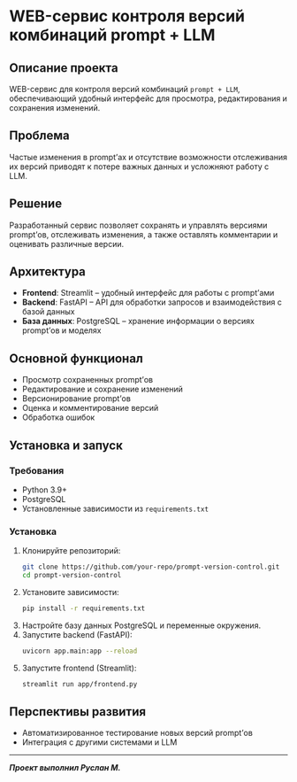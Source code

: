 # WEB-сервис контроля версий комбинаций prompt + LLM  

## Описание проекта  
WEB-сервис для контроля версий комбинаций `prompt + LLM`, обеспечивающий удобный интерфейс для просмотра, редактирования и сохранения изменений.  

## Проблема  
Частые изменения в prompt’ах и отсутствие возможности отслеживания их версий приводят к потере важных данных и усложняют работу с LLM.  

## Решение  
Разработанный сервис позволяет сохранять и управлять версиями prompt’ов, отслеживать изменения, а также оставлять комментарии и оценивать различные версии.  

## Архитектура  
- **Frontend**: Streamlit – удобный интерфейс для работы с prompt’ами  
- **Backend**: FastAPI – API для обработки запросов и взаимодействия с базой данных  
- **База данных**: PostgreSQL – хранение информации о версиях prompt’ов и моделях  

## Основной функционал  
- Просмотр сохраненных prompt’ов  
- Редактирование и сохранение изменений  
- Версионирование prompt’ов  
- Оценка и комментирование версий  
- Обработка ошибок  

## Установка и запуск  
### Требования  
- Python 3.9+  
- PostgreSQL  
- Установленные зависимости из `requirements.txt`  

### Установка  
1. Клонируйте репозиторий:  
   ```sh
   git clone https://github.com/your-repo/prompt-version-control.git
   cd prompt-version-control
   ```  
2. Установите зависимости:  
   ```sh
   pip install -r requirements.txt
   ```  
3. Настройте базу данных PostgreSQL и переменные окружения.  
4. Запустите backend (FastAPI):  
   ```sh
   uvicorn app.main:app --reload
   ```  
5. Запустите frontend (Streamlit):  
   ```sh
   streamlit run app/frontend.py
   ```  

## Перспективы развития  
- Автоматизированное тестирование новых версий prompt’ов  
- Интеграция с другими системами и LLM  

---
***Проект выполнил Руслан М.***
